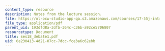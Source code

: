 ```yaml
---
content_type: resource
description: Notes from the lecture session.
file: https://ol-ocw-studio-app-qa.s3.amazonaws.com/courses/17-55j-introduction-to-latin-american-studies-fall-2006/0e2304134d2107cc7dccfce3a6c62ebb_ses18_debate1.pdf
file_type: application/pdf
parent_uid: 193dfd8a-3dfb-364c-c36b-a92ce5706807
resourcetype: Document
title: ses18_debate1.pdf
uid: 0e230413-4d21-07cc-7dcc-fce3a6c62ebb
---
```

